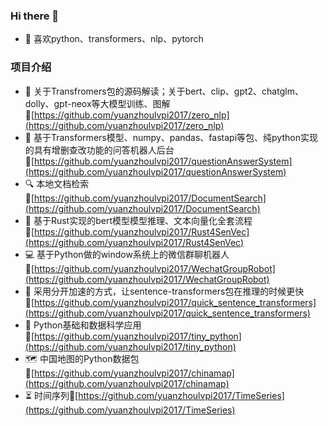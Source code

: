 <!-- <img align="right" src="https://github-readme-stats.vercel.app/api?username=yuanzhoulvpi2017&show_icons=true&icon_color=CE1D2D&text_color=718096&bg_color=ffffff&hide_title=true" /> -->


### Hi there 👋

- 🎯 喜欢python、transformers、nlp、pytorch

### 项目介绍
- 🤗 关于Transfromers包的源码解读；关于bert、clip、gpt2、chatglm、dolly、gpt-neox等大模型训练、图解🔗[https://github.com/yuanzhoulvpi2017/zero_nlp](https://github.com/yuanzhoulvpi2017/zero_nlp)
- 🤖 基于Transformers模型、numpy、pandas、fastapi等包、纯python实现的具有增删查改功能的问答机器人后台🔗[https://github.com/yuanzhoulvpi2017/questionAnswerSystem](https://github.com/yuanzhoulvpi2017/questionAnswerSystem)
- 🔍 本地文档检索🔗[https://github.com/yuanzhoulvpi2017/DocumentSearch](https://github.com/yuanzhoulvpi2017/DocumentSearch)
- 🦀 基于Rust实现的bert模型模型推理、文本向量化全套流程🔗[https://github.com/yuanzhoulvpi2017/Rust4SenVec](https://github.com/yuanzhoulvpi2017/Rust4SenVec)
- 💻 基于Python做的window系统上的微信群聊机器人🔗[https://github.com/yuanzhoulvpi2017/WechatGroupRobot](https://github.com/yuanzhoulvpi2017/WechatGroupRobot)
- 💨 采用分开加速的方式，让sentence-transformers包在推理的时候更快🔗[https://github.com/yuanzhoulvpi2017/quick_sentence_transformers](https://github.com/yuanzhoulvpi2017/quick_sentence_transformers)
- 🐍 Python基础和数据科学应用🔗[https://github.com/yuanzhoulvpi2017/tiny_python](https://github.com/yuanzhoulvpi2017/tiny_python)
- 🗺️ 中国地图的Python数据包🔗[https://github.com/yuanzhoulvpi2017/chinamap](https://github.com/yuanzhoulvpi2017/chinamap)
- ⏳ 时间序列🔗[https://github.com/yuanzhoulvpi2017/TimeSeries](https://github.com/yuanzhoulvpi2017/TimeSeries)




